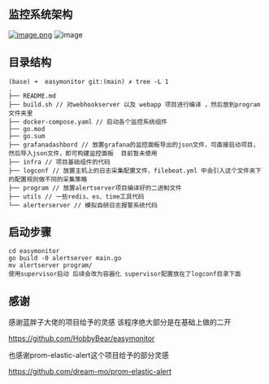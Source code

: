 ## 监控系统架构

[](https://github.com/HobbyBear/easymonitor/tree/main#%E7%9B%91%E6%8E%A7%E7%B3%BB%E7%BB%9F%E6%9E%B6%E6%9E%84)

[![image.png](https://camo.githubusercontent.com/883df4f6e200cf9119bc77099e83370deac0c724d1bf77c602950c57351b0213/68747470733a2f2f73322e6c6f6c692e6e65742f323032332f30372f32342f734170514e766f646b456157364a782e706e67)](https://camo.githubusercontent.com/883df4f6e200cf9119bc77099e83370deac0c724d1bf77c602950c57351b0213/68747470733a2f2f73322e6c6f6c692e6e65742f323032332f30372f32342f734170514e766f646b456157364a782e706e67)
![image](https://github.com/yhkkkkk/easymonitor/assets/125347894/4cea2a5b-5f33-483d-a7e2-453502658b1b)

## 目录结构

[](https://github.com/yhkkkkk/easymonitor/tree/main#%E7%9B%AE%E5%BD%95%E7%BB%93%E6%9E%84)

```shell
(base) ➜  easymonitor git:(main) ✗ tree -L 1
.
├── README.md
├── build.sh // 对webhookserver 以及 webapp 项目进行编译 ，然后放到program文件夹里
├── docker-compose.yaml // 启动各个监控系统组件
├── go.mod
├── go.sum
├── grafanadashbord // 放置grafana的监控面板导出的json文件，可直接启动项目，然后导入json文件，即可构建监控面板  目前暂未使用
├── infra // 项目基础组件的代码
├── logconf // 放置主机上的日志采集配置文件，filebeat.yml 中会引入这个文件夹下的配置规则做不同的采集策略
├── program // 放置alertserver项目编译好的二进制文件
├── utils // 一些redis、es、time工具代码
└── alerterserver // 模拟自研日志报警系统代码
```

## 启动步骤

[](https://github.com/yhkkkkk/easymonitor/tree/main#%E5%90%AF%E5%8A%A8%E6%AD%A5%E9%AA%A4)

```shell
cd easymonitor
go build -0 alertserver main.go
mv alertserver program/
使用supervisor启动 后续会改为容器化 supervisor配置放在了logconf目录下面
```

## 感谢

感谢蓝胖子大佬的项目给予的灵感 该程序绝大部分是在基础上做的二开

https://github.com/HobbyBear/easymonitor

也感谢prom-elastic-alert这个项目给予的部分灵感

https://github.com/dream-mo/prom-elastic-alert
